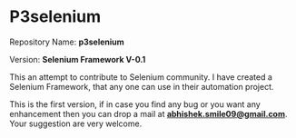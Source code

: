 P3selenium
==========

Repository Name: **p3selenium**

Version: **Selenium Framework V-0.1**

This an attempt to contribute to Selenium community. I have created a Selenium Framework, that any one can use in their automation project.

This is the first version, if in case you find any bug or you want any enhancement then you can drop a mail at [**abhishek.smile09@gmail.com**](**abhishek.smile09@gmail.com** "**abhishek.smile09@gmail.com**"). Your suggestion are very welcome.

